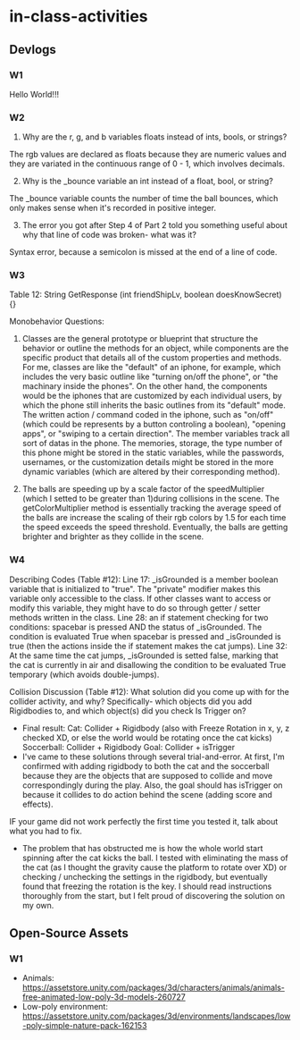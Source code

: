 # in-class-activities
## Devlogs
### W1
Hello World!!!

### W2
1. Why are the r, g, and b variables floats instead of ints, bools, or strings?

The rgb values are declared as floats because they are numeric values and they are variated in the continuous range of 0 - 1, which involves decimals. 

2. Why is the _bounce variable an int instead of a float, bool, or string?

The _bounce variable counts the number of time the ball bounces, which only makes sense when it's recorded in positive integer. 

3. The error you got after Step 4 of Part 2 told you something useful about why that line of code was broken- what was it?

Syntax error, because a semicolon is missed at the end of a line of code. 

### W3
Table 12:
String GetResponse (int friendShipLv, boolean doesKnowSecret) {}

Monobehavior Questions:
1. Classes are the general prototype or blueprint that structure the behavior or outline the methods for an object, while components are the specific product that details all of the custom properties and methods. For me, classes are like the "default" of an iphone, for example, which includes the very basic outline like "turning on/off the phone", or "the machinary inside the phones". On the other hand, the components would be the iphones that are customized by each individual users, by which the phone still inherits the basic outlines from its "default" mode. The written action / command coded in the iphone, such as "on/off" (which could be represents by a button controling a boolean), "opening apps", or "swiping to a certain direction". The member variables track all sort of datas in the phone. The memories, storage, the type number of this phone might be stored in the static variables, while the passwords, usernames, or the customization details might be stored in the more dynamic variables (which are altered by their corresponding method). 

2. The balls are speeding up by a scale factor of the speedMultiplier (which I setted to be greater than 1)during collisions in the scene. The getColorMultiplier method is essentially tracking the average speed of the balls are increase the scaling of their rgb colors by 1.5 for each time the speed exceeds the speed threshold. Eventually, the balls are getting brighter and brighter as they collide in the scene. 

### W4
Describing Codes (Table #12):
Line 17: _isGrounded is a member boolean variable that is initialized to "true". The "private" modifier makes this variable only accessible to the class. If other classes want to access or modify this variable, they might have to do so through getter / setter methods written in the class. 
Line 28: an if statement checking for two conditions: spacebar is pressed AND the status of _isGrounded. The condition is evaluated True when spacebar is pressed and _isGrounded is true (then the actions inside the if statement makes the cat jumps). 
Line 32: At the same time the cat jumps, _isGrounded is setted false, marking that the cat is currently in air and disallowing the condition to be evaluated True temporary (which avoids double-jumps). 

Collision Discussion (Table #12):
What solution did you come up with for the collider activity, and why? 
Specifically- which objects did you add Rigidbodies to, and which object(s) did you check Is Trigger on?
- Final result:
Cat: Collider + Rigidbody (also with Freeze Rotation in x, y, z checked XD, or else the world would be rotating once the cat kicks)
Soccerball: Collider + Rigidbody
Goal: Collider + isTrigger
- I've came to these solutions through several trial-and-error. At first, I'm confirmed with adding rigidbody to both the cat and the soccerball because they are the objects that are supposed to collide and move correspondingly during the play. Also, the goal should has isTrigger on because it collides to do action behind the scene (adding score and effects). 

IF your game did not work perfectly the first time you tested it, talk about what you had to fix.
- The problem that has obstructed me is how the whole world start spinning after the cat kicks the ball. I tested with eliminating the mass of the cat (as I thought the gravity cause the platform to rotate over XD) or checking / unchecking the settings in the rigidbody, but eventually found that freezing the rotation is the key. I should read instructions thoroughly from the start, but I felt proud of discovering the solution on my own. 


## Open-Source Assets
### W1
- Animals: https://assetstore.unity.com/packages/3d/characters/animals/animals-free-animated-low-poly-3d-models-260727 
- Low-poly environment: https://assetstore.unity.com/packages/3d/environments/landscapes/low-poly-simple-nature-pack-162153 